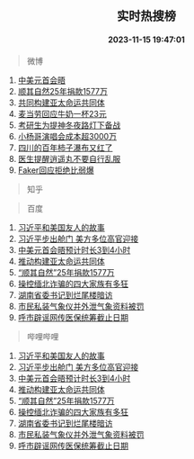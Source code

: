<div align="center"><h2>实时热搜榜</h2><h4>2023-11-15 19:47:01</h4></div>

> 微博  

1. [中美元首会晤](https://s.weibo.com/weibo?q=%23%E4%B8%AD%E7%BE%8E%E5%85%83%E9%A6%96%E4%BC%9A%E6%99%A4%23&t=31&band_rank=1&Refer=top)<br />
2. [顺其自然25年捐款1577万](https://s.weibo.com/weibo?q=%23%E9%A1%BA%E5%85%B6%E8%87%AA%E7%84%B625%E5%B9%B4%E6%8D%90%E6%AC%BE1577%E4%B8%87%23&t=31&band_rank=2&Refer=top)<br />
3. [共同构建亚太命运共同体](https://s.weibo.com/weibo?q=%23%E5%85%B1%E5%90%8C%E6%9E%84%E5%BB%BA%E4%BA%9A%E5%A4%AA%E5%91%BD%E8%BF%90%E5%85%B1%E5%90%8C%E4%BD%93%23&t=31&band_rank=3&Refer=top)<br />
4. [麦当劳回应牛奶一杯23元](https://s.weibo.com/weibo?q=%23%E9%BA%A6%E5%BD%93%E5%8A%B3%E5%9B%9E%E5%BA%94%E7%89%9B%E5%A5%B6%E4%B8%80%E6%9D%AF23%E5%85%83%23&t=31&band_rank=4&Refer=top)<br />
5. [考研生为提神冬夜路灯下备战](https://s.weibo.com/weibo?q=%23%E8%80%83%E7%A0%94%E7%94%9F%E4%B8%BA%E6%8F%90%E7%A5%9E%E5%86%AC%E5%A4%9C%E8%B7%AF%E7%81%AF%E4%B8%8B%E5%A4%87%E6%88%98%23&t=31&band_rank=5&Refer=top)<br />
6. [小杨哥演唱会成本超3000万](https://s.weibo.com/weibo?q=%23%E5%B0%8F%E6%9D%A8%E5%93%A5%E6%BC%94%E5%94%B1%E4%BC%9A%E6%88%90%E6%9C%AC%E8%B6%853000%E4%B8%87%23&t=31&band_rank=6&Refer=top)<br />
7. [四川的百年柿子瀑布又红了](https://s.weibo.com/weibo?q=%23%E5%9B%9B%E5%B7%9D%E7%9A%84%E7%99%BE%E5%B9%B4%E6%9F%BF%E5%AD%90%E7%80%91%E5%B8%83%E5%8F%88%E7%BA%A2%E4%BA%86%23&t=31&band_rank=7&Refer=top)<br />
8. [医生提醒逍遥丸不要自行乱服](https://s.weibo.com/weibo?q=%23%E5%8C%BB%E7%94%9F%E6%8F%90%E9%86%92%E9%80%8D%E9%81%A5%E4%B8%B8%E4%B8%8D%E8%A6%81%E8%87%AA%E8%A1%8C%E4%B9%B1%E6%9C%8D%23&t=31&band_rank=8&Refer=top)<br />
9. [Faker回应拒绝比弱爆](https://s.weibo.com/weibo?q=%23Faker%E5%9B%9E%E5%BA%94%E6%8B%92%E7%BB%9D%E6%AF%94%E5%BC%B1%E7%88%86%23&t=31&band_rank=9&Refer=top)<br />

> 知乎  


> 百度  

1. [习近平和美国友人的故事](https://www.baidu.com/s?wd=%E4%B9%A0%E8%BF%91%E5%B9%B3%E5%92%8C%E7%BE%8E%E5%9B%BD%E5%8F%8B%E4%BA%BA%E7%9A%84%E6%95%85%E4%BA%8B&sa=fyb_news&rsv_dl=fyb_news)<br />
2. [习近平步出舱门 美方多位高官迎接](https://www.baidu.com/s?wd=%E4%B9%A0%E8%BF%91%E5%B9%B3%E6%AD%A5%E5%87%BA%E8%88%B1%E9%97%A8+%E7%BE%8E%E6%96%B9%E5%A4%9A%E4%BD%8D%E9%AB%98%E5%AE%98%E8%BF%8E%E6%8E%A5&sa=fyb_news&rsv_dl=fyb_news)<br />
3. [中美元首会晤预计时长3到4小时](https://www.baidu.com/s?wd=%E4%B8%AD%E7%BE%8E%E5%85%83%E9%A6%96%E4%BC%9A%E6%99%A4%E9%A2%84%E8%AE%A1%E6%97%B6%E9%95%BF3%E5%88%B04%E5%B0%8F%E6%97%B6&sa=fyb_news&rsv_dl=fyb_news)<br />
4. [推动构建亚太命运共同体](https://www.baidu.com/s?wd=%E6%8E%A8%E5%8A%A8%E6%9E%84%E5%BB%BA%E4%BA%9A%E5%A4%AA%E5%91%BD%E8%BF%90%E5%85%B1%E5%90%8C%E4%BD%93&sa=fyb_news&rsv_dl=fyb_news)<br />
5. [“顺其自然”25年捐款1577万](https://www.baidu.com/s?wd=%E2%80%9C%E9%A1%BA%E5%85%B6%E8%87%AA%E7%84%B6%E2%80%9D25%E5%B9%B4%E6%8D%90%E6%AC%BE1577%E4%B8%87&sa=fyb_news&rsv_dl=fyb_news)<br />
6. [操控缅北诈骗的四大家族有多狂](https://www.baidu.com/s?wd=%E6%93%8D%E6%8E%A7%E7%BC%85%E5%8C%97%E8%AF%88%E9%AA%97%E7%9A%84%E5%9B%9B%E5%A4%A7%E5%AE%B6%E6%97%8F%E6%9C%89%E5%A4%9A%E7%8B%82&sa=fyb_news&rsv_dl=fyb_news)<br />
7. [湖南省委书记到烂尾楼暗访](https://www.baidu.com/s?wd=%E6%B9%96%E5%8D%97%E7%9C%81%E5%A7%94%E4%B9%A6%E8%AE%B0%E5%88%B0%E7%83%82%E5%B0%BE%E6%A5%BC%E6%9A%97%E8%AE%BF&sa=fyb_news&rsv_dl=fyb_news)<br />
8. [市民私装气象仪并外泄气象资料被罚](https://www.baidu.com/s?wd=%E5%B8%82%E6%B0%91%E7%A7%81%E8%A3%85%E6%B0%94%E8%B1%A1%E4%BB%AA%E5%B9%B6%E5%A4%96%E6%B3%84%E6%B0%94%E8%B1%A1%E8%B5%84%E6%96%99%E8%A2%AB%E7%BD%9A&sa=fyb_news&rsv_dl=fyb_news)<br />
9. [呼市辟谣网传医保统筹截止日期](https://www.baidu.com/s?wd=%E5%91%BC%E5%B8%82%E8%BE%9F%E8%B0%A3%E7%BD%91%E4%BC%A0%E5%8C%BB%E4%BF%9D%E7%BB%9F%E7%AD%B9%E6%88%AA%E6%AD%A2%E6%97%A5%E6%9C%9F&sa=fyb_news&rsv_dl=fyb_news)<br />

> 哔哩哔哩  

1. [习近平和美国友人的故事](https://www.baidu.com/s?wd=%E4%B9%A0%E8%BF%91%E5%B9%B3%E5%92%8C%E7%BE%8E%E5%9B%BD%E5%8F%8B%E4%BA%BA%E7%9A%84%E6%95%85%E4%BA%8B&sa=fyb_news&rsv_dl=fyb_news)<br />
2. [习近平步出舱门 美方多位高官迎接](https://www.baidu.com/s?wd=%E4%B9%A0%E8%BF%91%E5%B9%B3%E6%AD%A5%E5%87%BA%E8%88%B1%E9%97%A8+%E7%BE%8E%E6%96%B9%E5%A4%9A%E4%BD%8D%E9%AB%98%E5%AE%98%E8%BF%8E%E6%8E%A5&sa=fyb_news&rsv_dl=fyb_news)<br />
3. [中美元首会晤预计时长3到4小时](https://www.baidu.com/s?wd=%E4%B8%AD%E7%BE%8E%E5%85%83%E9%A6%96%E4%BC%9A%E6%99%A4%E9%A2%84%E8%AE%A1%E6%97%B6%E9%95%BF3%E5%88%B04%E5%B0%8F%E6%97%B6&sa=fyb_news&rsv_dl=fyb_news)<br />
4. [推动构建亚太命运共同体](https://www.baidu.com/s?wd=%E6%8E%A8%E5%8A%A8%E6%9E%84%E5%BB%BA%E4%BA%9A%E5%A4%AA%E5%91%BD%E8%BF%90%E5%85%B1%E5%90%8C%E4%BD%93&sa=fyb_news&rsv_dl=fyb_news)<br />
5. [“顺其自然”25年捐款1577万](https://www.baidu.com/s?wd=%E2%80%9C%E9%A1%BA%E5%85%B6%E8%87%AA%E7%84%B6%E2%80%9D25%E5%B9%B4%E6%8D%90%E6%AC%BE1577%E4%B8%87&sa=fyb_news&rsv_dl=fyb_news)<br />
6. [操控缅北诈骗的四大家族有多狂](https://www.baidu.com/s?wd=%E6%93%8D%E6%8E%A7%E7%BC%85%E5%8C%97%E8%AF%88%E9%AA%97%E7%9A%84%E5%9B%9B%E5%A4%A7%E5%AE%B6%E6%97%8F%E6%9C%89%E5%A4%9A%E7%8B%82&sa=fyb_news&rsv_dl=fyb_news)<br />
7. [湖南省委书记到烂尾楼暗访](https://www.baidu.com/s?wd=%E6%B9%96%E5%8D%97%E7%9C%81%E5%A7%94%E4%B9%A6%E8%AE%B0%E5%88%B0%E7%83%82%E5%B0%BE%E6%A5%BC%E6%9A%97%E8%AE%BF&sa=fyb_news&rsv_dl=fyb_news)<br />
8. [市民私装气象仪并外泄气象资料被罚](https://www.baidu.com/s?wd=%E5%B8%82%E6%B0%91%E7%A7%81%E8%A3%85%E6%B0%94%E8%B1%A1%E4%BB%AA%E5%B9%B6%E5%A4%96%E6%B3%84%E6%B0%94%E8%B1%A1%E8%B5%84%E6%96%99%E8%A2%AB%E7%BD%9A&sa=fyb_news&rsv_dl=fyb_news)<br />
9. [呼市辟谣网传医保统筹截止日期](https://www.baidu.com/s?wd=%E5%91%BC%E5%B8%82%E8%BE%9F%E8%B0%A3%E7%BD%91%E4%BC%A0%E5%8C%BB%E4%BF%9D%E7%BB%9F%E7%AD%B9%E6%88%AA%E6%AD%A2%E6%97%A5%E6%9C%9F&sa=fyb_news&rsv_dl=fyb_news)<br />
